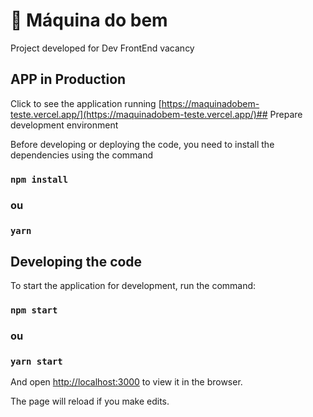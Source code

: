 
# 🚀 Máquina do bem

Project developed for Dev FrontEnd vacancy

## APP in Production

Click to see the application running [https://maquinadobem-teste.vercel.app/](https://maquinadobem-teste.vercel.app/)## Prepare development environment

Before developing or deploying the code, you need to install the dependencies using the command

### `npm install`
### ou
### `yarn`

## Developing the code

To start the application for development, run the command: 

### `npm start`
### ou
### `yarn start`

And open [http://localhost:3000](http://localhost:3000) to view it in the browser.

The page will reload if you make edits.